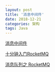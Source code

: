```yaml
---
layout: post 
title: '消息中间件'
date: 2018-12-21
categories: 架构
tags: Java
---
```


[消息中间件](https://juejin.im/post/5c0fbaf8f265da616f6fd0c3?utm_source=gold_browser_extension)

[十分钟入门RocketMQ](http://jm.taobao.org/2017/01/12/rocketmq-quick-start-in-10-minutes/)

[消息队列之 RocketMQ](https://juejin.im/post/5af02571f265da0b9e64fcfd)

